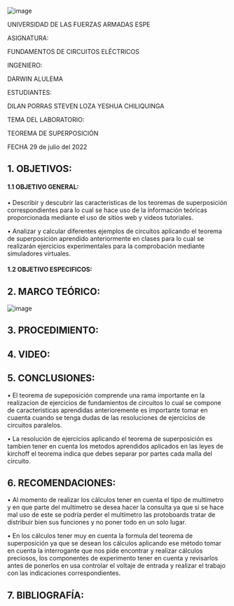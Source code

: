 ![image](https://user-images.githubusercontent.com/105320981/169589146-23574580-d5de-43cb-825d-f510a2e4c035.png)

UNIVERSIDAD DE LAS FUERZAS ARMADAS
ESPE


ASIGNATURA:

FUNDAMENTOS DE CIRCUITOS ELÉCTRICOS

INGENIERO:

 DARWIN ALULEMA

ESTUDIANTES:

DILAN PORRAS
STEVEN LOZA
YESHUA CHILIQUINGA

TEMA DEL LABORATORIO:

TEOREMA DE SUPERPOSICIÓN 

FECHA
29 de julio del 2022

## 1. OBJETIVOS:
#### 1.1 OBJETIVO GENERAL:

•	Describir y descubrir las caracteristicas de los teoremas de superposición correspondientes para lo cual se hace uso de la información teóricas proporcionada mediante el uso de sitios web y videos tutoriales.

•	Analizar y calcular diferentes ejemplos de circuitos aplicando el teorema de superposición aprendido anteriormente en clases para lo cual se realizarán ejercicios experimentales para la comprobación mediante simuladores virtuales.

#### 1.2 OBJETIVO ESPECIFICOS:

## 2. MARCO TEÓRICO:

![image](https://user-images.githubusercontent.com/104863870/176803452-ed9be4a0-13ed-4d29-a507-1c486ff30437.png)

## 3. PROCEDIMIENTO:

## 4. VIDEO:

## 5. CONCLUSIONES:

•	El teorema de supeposición comprende una rama importante en la realizacion de ejercicios de fundamientos de circuitos lo cual se compone de caracteristicas aprendidas anterioremente es importante tomar en cuaenta cuando se tenga dudas de las resoluciones de ejercicios de circuitos paralelos.

•	La resolución de ejercicios aplicando el teorema de superposición es tambien tener en cuenta los metodos aprendidos aplicados en las leyes de kirchoff el teorema indica que debes separar por partes cada malla del circuito.

## 6. RECOMENDACIONES:

• Al momento de realizar los cálculos tener en cuenta el tipo de multímetro y en que parte del multímetro se desea hacer la consulta ya que si se hace mal uso de este se podría perder el multímetro las protoboards tratar de distribuir bien sus funciones y no poner todo en un solo lugar.

• En los cálculos tener muy en cuenta la formula del teorema de superposición ya que se desean los cálculos aplicando ese método tomar en cuenta la interrogante que nos pide encontrar y realizar cálculos preciosos, los componentes de experimento tener en cuenta y revisarlos antes de ponerlos en usa controlar el voltaje de entrada y realizar el trabajo con las indicaciones correspondientes.

## 7. BIBLIOGRAFÍA:
